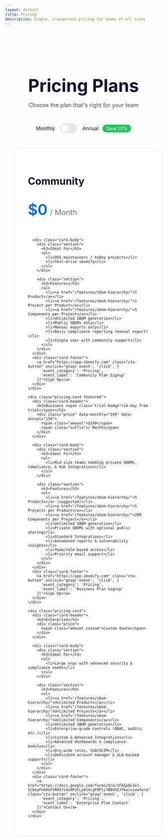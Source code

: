 ```yaml
---
layout: default
title: Pricing
description: Simple, transparent pricing for teams of all sizes
---
```


<div class="pricing-page">
  <div class="pricing-header">
    <h1>Pricing Plans</h1>
    <p>Choose the plan that's right for your team</p>
  </div>

  <div class="billing-toggle">
    <span>Monthly</span>
    <label class="toggle">
      <input type="checkbox" id="billing-toggle">
      <span class="track"></span>
    </label>
    <span>Annual <span class="save-tag">Save 20%</span></span>
  </div>

  <div class="pricing-grid">
    <div class="pricing-card">
      <div class="card-header">
        <h2>Community</h2>
        <div class="price">
          <span class="amount">$0</span>
          <span class="suffix">/ Month</span>
        </div>
      </div>

      <div class="card-body">
        <div class="section">
          <h3>Ideal For</h3>
          <ul>
            <li>OSS maintainers / hobby projects</li>
            <li>Test-drive sbomify</li>
          </ul>
        </div>

        <div class="section">
          <h3>Features</h3>
          <ul>
            <li><a href="/features/sbom-hierarchy/">1 Product</a></li>
            <li><a href="/features/sbom-hierarchy/">1 Project per Product</a></li>
            <li><a href="/features/sbom-hierarchy/">5 Components per Project</a></li>
            <li>Unlimited SBOM generation</li>
            <li>Public SBOMs only</li>
            <li>Manual exports only</li>
            <li>Basic compliance reporting (manual export)</li>
            <li>Single user with community support</li>
          </ul>
        </div>
      </div>
      <div class="card-footer">
        <a href="https://app.sbomify.com" class="cta-button" onclick="gtag('event', 'click', {
          'event_category': 'Pricing',
          'event_label': 'Community Plan Signup'
        })">Sign Up</a>
      </div>
    </div>

    <div class="pricing-card featured">
      <div class="card-header">
        <h2>Business <span class="trial-badge">14-day free trial</span></h2>
        <div class="price" data-monthly="199" data-annual="159">
          <span class="amount">$199</span>
          <span class="suffix">/ Month</span>
        </div>
      </div>

      <div class="card-body">
        <div class="section">
          <h3>Ideal For</h3>
          <ul>
            <li>Mid-size teams needing private SBOMs, compliance, & Hub Integrations</li>
          </ul>
        </div>

        <div class="section">
          <h3>Features</h3>
          <ul>
            <li><a href="/features/sbom-hierarchy/">5 Products</a> (suggested)</li>
            <li><a href="/features/sbom-hierarchy/">5 Projects per Product</a></li>
            <li><a href="/features/sbom-hierarchy/">200 Components per Project</a></li>
            <li>Unlimited SBOM generation</li>
            <li>Private SBOMs with optional public sharing</li>
            <li>Standard Integrations</li>
            <li>Automated reports & vulnerability insights</li>
            <li>Team/role-based access</li>
            <li>Priority email support</li>
          </ul>
        </div>
      </div>
      <div class="card-footer">
        <a href="https://app.sbomify.com" class="cta-button" onclick="gtag('event', 'click', {
          'event_category': 'Pricing',
          'event_label': 'Business Plan Signup'
        })">Sign Up</a>
      </div>
    </div>

    <div class="pricing-card">
      <div class="card-header">
        <h2>Enterprise</h2>
        <div class="price">
          <span class="amount custom">Custom Quote</span>
        </div>
      </div>

      <div class="card-body">
        <div class="section">
          <h3>Ideal For</h3>
          <ul>
            <li>Large orgs with advanced security & compliance needs</li>
          </ul>
        </div>

        <div class="section">
          <h3>Features</h3>
          <ul>
            <li><a href="/features/sbom-hierarchy/">Unlimited Products</a></li>
            <li><a href="/features/sbom-hierarchy/">Unlimited Projects</a></li>
            <li><a href="/features/sbom-hierarchy/">Unlimited Components</a></li>
            <li>Unlimited SBOM generation</li>
            <li>Enterprise-grade controls (RBAC, audits, etc.)</li>
            <li>Custom & Advanced Integrations</li>
            <li>Advanced dashboards & compliance modules</li>
            <li>Org-wide roles, SSO/SCIM</li>
            <li>Dedicated account manager & SLA-backed support</li>
          </ul>
        </div>
      </div>
      <div class="card-footer">
        <a href="https://docs.google.com/forms/d/e/1FAIpQLSe1-SCbmyPnhHxP1RHIYi4iKP2CLy6SXcqFOP1i7B8VHZJYkw/viewform" class="cta-button" onclick="gtag('event', 'click', {
          'event_category': 'Pricing',
          'event_label': 'Enterprise Plan Contact'
        })">Contact Us</a>
      </div>
    </div>
  </div>
</div>

<style>
.pricing-page {
  max-width: 1280px;
  margin: 0 auto;
  padding: 4rem 2rem;
}

.pricing-header {
  text-align: center;
  margin-bottom: 3rem;
}

.pricing-header h1 {
  font-size: 3.5rem;
  font-weight: 700;
  color: #14162D;
  margin-bottom: 1rem;
}

.pricing-header p {
  font-size: 1.125rem;
  color: #4B5563;
}

.billing-toggle {
  display: flex;
  align-items: center;
  justify-content: center;
  gap: 1rem;
  margin-bottom: 3rem;
  font-size: 1rem;
  color: #14162D;
}

.toggle {
  position: relative;
  width: 3.5rem;
  height: 2rem;
  display: inline-block;
}

.toggle input {
  opacity: 0;
  width: 0;
  height: 0;
}

.track {
  position: absolute;
  cursor: pointer;
  top: 0;
  left: 0;
  right: 0;
  bottom: 0;
  background-color: #E5E7EB;
  transition: .3s;
  border-radius: 2rem;
}

.track:before {
  position: absolute;
  content: "";
  height: 1.5rem;
  width: 1.5rem;
  left: 0.25rem;
  bottom: 0.25rem;
  background-color: white;
  transition: .3s;
  border-radius: 50%;
}

input:checked + .track {
  background-color: #0066FF;
}

input:checked + .track:before {
  transform: translateX(1.5rem);
}

.save-tag {
  background-color: #22C55E;
  color: white;
  padding: 0.25rem 0.75rem;
  border-radius: 1rem;
  font-size: 0.875rem;
  margin-left: 0.5rem;
}

.pricing-grid {
  display: grid;
  grid-template-columns: repeat(3, minmax(360px, 1fr));
  gap: 2rem;
  margin: 0 auto;
}

.pricing-card {
  background: white;
  border: 1px solid #E5E7EB;
  border-radius: 12px;
  padding: 40px;
  display: flex;
  flex-direction: column;
}

.pricing-card.featured {
  border-color: #0066FF;
}

.card-header {
  height: 200px;
  display: flex;
  flex-direction: column;
  margin-bottom: 32px;
}

.trial-badge {
  display: inline-block;
  background: rgba(34, 197, 94, 0.1);
  color: #16A34A;
  padding: 4px 12px;
  border-radius: 6px;
  font-size: 14px;
  border: 1px solid rgba(34, 197, 94, 0.2);
  vertical-align: middle;
  margin-left: 12px;
  font-weight: normal;
}

h2 {
  font-size: 32px;
  font-weight: 700;
  color: #14162D;
  margin-bottom: 24px;
}

.price {
  display: flex;
  align-items: baseline;
  flex-wrap: wrap;
  gap: 8px;
  margin-top: 24px;
}

.price .amount {
  font-size: 48px;
  font-weight: 600;
  color: #0066FF;
  line-height: 1;
}

.price .amount.custom {
  font-size: 48px;
}

.price .suffix {
  font-size: 24px;
  color: #6B7280;
  font-weight: 400;
}

.price .billing {
  font-size: 16px;
  color: #6B7280;
  font-weight: 400;
}

.price.custom {
  display: none;
}

.billing-period {
  font-size: 16px;
  color: #4B5563;
  margin-left: 8px;
}

.card-body {
  display: flex;
  flex-direction: column;
  flex: 1;
}

.section + .section {
  margin-top: 32px;
}

.card-footer {
  margin-top: 32px;
  text-align: center;
  padding: 0;
}

.cta-button {
  display: inline-block;
  width: 100%;
  background: #0066FF;
  color: white;
  font-size: 16px;
  font-weight: 600;
  padding: 16px 32px;
  border-radius: 100px;
  text-decoration: none;
  transition: all 0.2s ease;
  border: none;
  cursor: pointer;
}

.cta-button:hover {
  transform: translateY(-1px);
  box-shadow: 0 4px 6px -1px rgba(0, 0, 0, 0.1), 0 2px 4px -1px rgba(0, 0, 0, 0.06);
}

.section {
  display: block;
  min-height: initial;
}

.section h3 {
  font-size: 16px;
  font-weight: 600;
  color: #14162D;
  margin-bottom: 24px;
}

.section ul {
  list-style: none;
  padding: 0;
  margin: 0;
  display: grid;
  gap: 16px;
}

.section li {
  position: relative;
  padding-left: 28px;
  color: #4B5563;
  font-size: 14px;
  line-height: 1.5;
}

.section li:before {
  content: "✓";
  position: absolute;
  left: 0;
  color: #22C55E;
  font-weight: 600;
}

.section li a {
  color: inherit;
  text-decoration: none;
  border-bottom: 1px dashed currentColor;
}

.section li a:hover {
  opacity: 0.8;
}

@media (max-width: 1200px) {
  .pricing-grid {
    grid-template-columns: 1fr;
    max-width: 480px;
    margin: 0 auto;
  }
}
</style>

<script>
document.addEventListener('DOMContentLoaded', function() {
  const toggle = document.getElementById('billing-toggle');
  const priceElements = document.querySelectorAll('.price[data-monthly]');

  function updatePrices(isAnnual) {
    priceElements.forEach(el => {
      const monthly = el.getAttribute('data-monthly');
      const annual = el.getAttribute('data-annual');

      if (isAnnual) {
        el.innerHTML = `
          <span class="amount">$${annual}</span>
          <span class="suffix">/ Month</span>
          <span class="billing">billed annually</span>
        `;
      } else {
        el.innerHTML = `
          <span class="amount">$${monthly}</span>
          <span class="suffix">/ Month</span>
        `;
      }
    });
  }

  toggle.addEventListener('change', function() {
    const billingType = this.checked ? 'Annual' : 'Monthly';
    gtag('event', 'billing_toggle', {
      'event_category': 'Pricing',
      'event_label': `Switch to ${billingType}`
    });
    updatePrices(this.checked);
  });

  // Set toggle to checked (annual) by default
  toggle.checked = true;
  // Initialize with annual pricing
  updatePrices(true);
});
</script>
